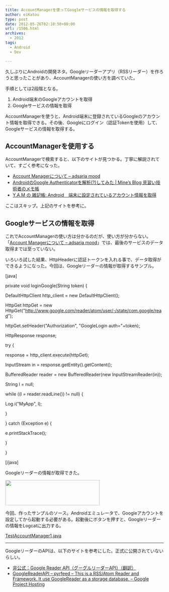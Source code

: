 ```yaml
---
title: AccountManagerを使ってGoogleサービスの情報を取得する
author: eiKatou
type: post
date: 2012-05-26T02:10:50+00:00
url: /1506.html
archives:
  - 2012
tags:
  - Android
  - Dev

---
```

久しぶりにAndroidの開発ネタ。Googleリーダーアプリ（RSSリーダー）を作ろうと思ったことがあり、AccountManagerの使い方を調べていた。

手順としては2段階となる。

  1. Android端末のGoogleアカウントを取得
  2. Googleサービスの情報を取得

AccountManagerを使うと、Android端末に登録されているGoogleのアカウント情報を取得できる。その後、Googleにログイン（認証Tokenを使用）して、Googleサービスの情報を取得する。

## AccountManagerを使用する

AccountManagerで検索すると、以下のサイトが見つかる。丁寧に解説されていて、すごく参考になった。

  * [Account Managerについて &#8211; adsaria mood][1]
  * [AndroidのGoogle Authenticatorを解析(?)してみた | Mine&#8217;s Blog 見習い技術者のメモ帳][2]
  * [Y.A.M の 雑記帳: Android　端末に設定されているアカウント情報を取得][3]

ここはスキップ。上記のサイトを参考に。 

## Googleサービスの情報を取得

これでAccountManagerの使い方は分かるのだが、使い方が分からない。「[Account Managerについて &#8211; adsaria mood][1]」では、最後のサービスのデータ取得までは至っていない。

いろいろ試した結果、HttpHeaderに認証トークンを入れる事で、データ取得ができるようになった。今回は、Googleリーダーの情報が取得するサンプル。

[java]
  
private void loginGoogle(String token) {
    
DefaultHttpClient http_client = new DefaultHttpClient();

HttpGet httpGet = new HttpGet("http://www.google.com/reader/atom/user/-/state/com.google/read");
    
httpGet.setHeader("Authorization", "GoogleLogin auth="+token);
    
HttpResponse response;
    
try {
      
response = http_client.execute(httpGet);
      
InputStream in = response.getEntity().getContent();
      
BufferedReader reader = new BufferedReader(new InputStreamReader(in));
      
String l = null;
      
while ((l = reader.readLine()) != null) {
        
Log.i("MyApp", l);
      
}
    
} catch (Exception e) {
      
e.printStackTrace();
    
}
  
}
  
[/java] 

Googleリーダーの情報が取得できた。
  
[<img src="http://eikatou.net/blog/wp-content./uploads/2012/05/20120526a-300x80.png" alt="" title="20120526a" width="300" height="80" class="alignnone size-medium wp-image-1513" srcset="./uploads/2012/05/20120526a-300x80.png 300w, ./uploads/2012/05/20120526a-1024x273.png 1024w, ./uploads/2012/05/20120526a-500x133.png 500w, ./uploads/2012/05/20120526a.png 1055w" sizes="(max-width: 300px) 100vw, 300px" />][4] 

今回、作ったサンプルのソース。Androidエミュレータで、Googleアカウントを設定してから起動する必要がある。起動後にボタンを押すと、Googleリーダーの情報をLogcatに出力する。
  
[TestAccountManager1.java][5]

* * *

GoogleリーダーのAPIは、以下のサイトを参考にした。正式に公開されていないらしい。

  * [非公式：Google Reader API（グーグルリーダーAPI）（翻訳）][6]
  * [GoogleReaderAPI &#8211; pyrfeed &#8211; This is a RSS/Atom Reader and Framework. It use GoogleReader as a storage database. &#8211; Google Project Hosting][7]

 [1]: http://d.hatena.ne.jp/adsaria/20101012/1286886888
 [2]: http://blog.mine-studio.com/2011/01/android%E3%81%AEgoogle-authenticator%E3%82%92%E8%A7%A3%E6%9E%90%E3%81%97%E3%81%A6%E3%81%BF%E3%81%9F/
 [3]: http://y-anz-m.blogspot.jp/2010/09/android_23.html
 [4]: http://eikatou.net/blog/wp-content./uploads/2012/05/20120526a.png
 [5]: http://eikatou.net/blog/wp-content./uploads/2012/05/TestAccountManager1.java_.zip
 [6]: http://colo-ri.jp/develop/2009/12/google-reader-apiapi.html
 [7]: http://code.google.com/p/pyrfeed/wiki/GoogleReaderAPI
